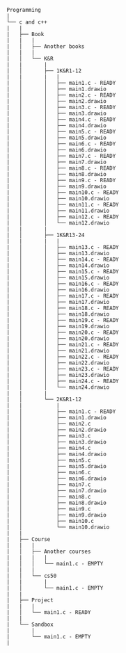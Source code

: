     Programming
    |
    └── c and c++
    |   |
    |   ├── Book
    |   |   |
    |   │   ├── Another books
    |   |   |
    |   │   └── K&R
    |   |       |
    |   │       ├── 1K&R1-12
    |   |       |   |
    |   │       │   ├── main1.c - READY
    |   │       │   ├── main1.drawio
    |   │       │   ├── main2.c - READY
    |   │       │   ├── main2.drawio
    |   │       │   ├── main3.c - READY
    |   │       │   ├── main3.drawio
    |   │       │   ├── main4.c - READY
    |   │       │   ├── main4.drawio
    |   │       │   ├── main5.c - READY
    |   │       │   ├── main5.drawio
    |   │       │   ├── main6.c - READY
    |   │       │   ├── main6.drawio
    |   │       │   ├── main7.c - READY
    |   │       │   ├── main7.drawio
    |   │       │   ├── main8.c - READY
    |   │       │   ├── main8.drawio
    |   │       │   ├── main9.c - READY
    |   │       │   ├── main9.drawio
    |   │       │   ├── main10.c - READY
    |   │       │   ├── main10.drawio
    |   │       │   ├── main11.c - READY
    |   │       │   ├── main11.drawio
    |   │       │   ├── main12.c - READY
    |   │       │   └── main12.drawio
    |   |       |
    |   │       ├── 1K&R13-24
    |   |       |   |
    |   │       │   ├── main13.c - READY
    |   │       │   ├── main13.drawio
    |   │       │   ├── main14.c - READY
    |   │       │   ├── main14.drawio
    |   │       │   ├── main15.c - READY
    |   │       │   ├── main15.drawio
    |   │       │   ├── main16.c - READY
    |   │       │   ├── main16.drawio
    |   │       │   ├── main17.c - READY
    |   │       │   ├── main17.drawio
    |   │       │   ├── main18.c - READY
    |   │       │   ├── main18.drawio
    |   │       │   ├── main19.c - READY
    |   │       │   ├── main19.drawio
    |   │       │   ├── main20.c - READY
    |   │       │   ├── main20.drawio
    |   │       │   ├── main21.c - READY
    |   │       │   ├── main21.drawio
    |   │       │   ├── main22.c - READY
    |   │       │   ├── main22.drawio
    |   │       │   ├── main23.c - READY
    |   │       │   ├── main23.drawio
    |   │       │   ├── main24.c - READY
    |   │       │   └── main24.drawio
    |   |       |
    |   │       └── 2K&R1-12
    |   |           |
    |   │           ├── main1.c - READY
    |   │           ├── main1.drawio
    |   │           ├── main2.c
    |   │           ├── main2.drawio
    |   │           ├── main3.c
    |   │           ├── main3.drawio
    |   │           ├── main4.c
    |   │           ├── main4.drawio
    |   │           ├── main5.c
    |   │           ├── main5.drawio
    |   │           ├── main6.c
    |   │           ├── main6.drawio
    |   │           ├── main7.c
    |   │           ├── main7.drawio
    |   │           ├── main8.c
    |   │           ├── main8.drawio
    |   │           ├── main9.c
    |   │           ├── main9.drawio
    |   │           ├── main10.c
    |   │           └── main10.drawio
    |   |
    |   ├── Course
    |   |   |
    |   │   ├── Another courses
    |   |   |   |
    |   │   │   └── main1.c - EMPTY
    |   |   |
    |   │   └── cs50
    |   |       |
    |   │       └── main1.c - EMPTY
    |   |
    |   ├── Project
    |   |   |
    |   │   └── main1.c - READY
    |   |
    |   └── Sandbox
    |       |
    |       └── main1.c - EMPTY
    |
